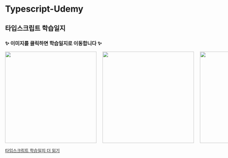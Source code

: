 # Typescript-Udemy

## 타입스크립트 학습일지
### ✨ 이미지를 클릭하면 학습일지로 이동합니다 ✨

<div style="display: grid; grid-template-columns: repeat(3, 1fr); gap: 20px;">
  <a href="https://dingx2-story.tistory.com/134">
    <img src="https://github.com/DingX2/Typescript-Udemy/assets/96682768/0d12e898-f5e9-4b4d-960d-ad7bae9b5fdd" width="300" height="300">
  </a>
  <a href="https://dingx2-story.tistory.com/135">
    <img src="https://github.com/DingX2/Typescript-Udemy/assets/96682768/904d90ea-be7f-41c4-b507-c86b7d0987af" width="300" height="300">
  </a>
    <a href="https://dingx2-story.tistory.com/136">
    <img src="https://github.com/DingX2/Typescript-Udemy/assets/96682768/7355d44a-6b80-430d-86ee-e8c89e51537a" width="300" height="300">
  </a>

  <!-- Repeat this pattern for the remaining images -->
</div>

[타입스크립트 학습일지 더 읽기](https://dingx2-story.tistory.com/134)


